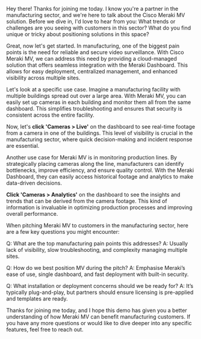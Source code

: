 Hey there! Thanks for joining me today. I know you're a partner in the manufacturing sector, and we're here to talk about the Cisco Meraki MV solution. Before we dive in, I'd love to hear from you: What trends or challenges are you seeing with customers in this sector? What do you find unique or tricky about positioning solutions in this space?

Great, now let's get started. In manufacturing, one of the biggest pain points is the need for reliable and secure video surveillance. With Cisco Meraki MV, we can address this need by providing a cloud-managed solution that offers seamless integration with the Meraki Dashboard. This allows for easy deployment, centralized management, and enhanced visibility across multiple sites.

Let's look at a specific use case. Imagine a manufacturing facility with multiple buildings spread out over a large area. With Meraki MV, you can easily set up cameras in each building and monitor them all from the same dashboard. This simplifies troubleshooting and ensures that security is consistent across the entire facility.

Now, let's **click 'Cameras > Live'** on the dashboard to see real-time footage from a camera in one of the buildings. This level of visibility is crucial in the manufacturing sector, where quick decision-making and incident response are essential.

Another use case for Meraki MV is in monitoring production lines. By strategically placing cameras along the line, manufacturers can identify bottlenecks, improve efficiency, and ensure quality control. With the Meraki Dashboard, they can easily access historical footage and analytics to make data-driven decisions.

**Click 'Cameras > Analytics'** on the dashboard to see the insights and trends that can be derived from the camera footage. This kind of information is invaluable in optimizing production processes and improving overall performance.

When pitching Meraki MV to customers in the manufacturing sector, here are a few key questions you might encounter:

Q: What are the top manufacturing pain points this addresses?
A: Usually lack of visibility, slow troubleshooting, and complexity managing multiple sites.

Q: How do we best position MV during the pitch?
A: Emphasise Meraki’s ease of use, single dashboard, and fast deployment with built-in security.

Q: What installation or deployment concerns should we be ready for?
A: It’s typically plug-and-play, but partners should ensure licensing is pre-applied and templates are ready.

Thanks for joining me today, and I hope this demo has given you a better understanding of how Meraki MV can benefit manufacturing customers. If you have any more questions or would like to dive deeper into any specific features, feel free to reach out.